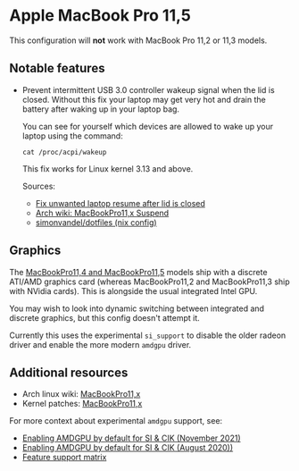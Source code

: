 # Apple MacBook Pro 11,5

This configuration will **not** work with MacBook Pro 11,2 or 11,3 models.

## Notable features

* Prevent intermittent USB 3.0 controller wakeup signal when the lid is closed. Without this fix your laptop may get very hot and drain the battery after waking up in your laptop bag.

  You can see for yourself which devices are allowed to wake up your laptop using the command:

  ```shell
  cat /proc/acpi/wakeup
  ```

  This fix works for Linux kernel 3.13 and above.

  Sources:

  * [Fix unwanted laptop resume after lid is closed](https://medium.com/@laurynas.karvelis_95228/install-arch-linux-on-macbook-pro-11-2-retina-install-guide-for-year-2017-2034ceed4cb2#66ba)
  * [Arch wiki: MacBookPro11,x Suspend](https://wiki.archlinux.org/index.php/MacBookPro11,x#Suspend)
  * [simonvandel/dotfiles (nix config)](https://github.com/simonvandel/dotfiles/blob/f254a4a607257faee295ce798ed215273c342850/nixos/vandel-macair/configuration.nix#L45)

## Graphics

The [MacBookPro11,4 and MacBookPro11,5](https://support.apple.com/kb/SP719) models ship with a discrete ATI/AMD graphics card (whereas MacBookPro11,2 and MacBookPro11,3 ship with NVidia cards). This is alongside the usual integrated Intel GPU.

You may wish to look into dynamic switching between integrated and discrete graphics, but this config doesn't attempt it.

Currently this uses the experimental `si_support` to disable the older radeon driver and enable the more modern `amdgpu` driver.

## Additional resources

* Arch linux wiki: [MacBookPro11,x](https://wiki.archlinux.org/index.php/MacBookPro11,x)
* Kernel patches: [MacBookPro11,x](https://bugzilla.kernel.org/buglist.cgi?quicksearch=macbookpro11)

For more context about experimental `amdgpu` support, see:

* [Enabling AMDGPU by default for SI & CIK (November 2021)](https://gitlab.freedesktop.org/drm/amd/-/issues/1776)
* [Enabling AMDGPU by default for SI & CIK (August 2020))](https://lists.freedesktop.org/archives/amd-gfx/2020-August/052243.html)
* [Feature support matrix](https://wiki.gentoo.org/wiki/AMDGPU#Feature_support)
